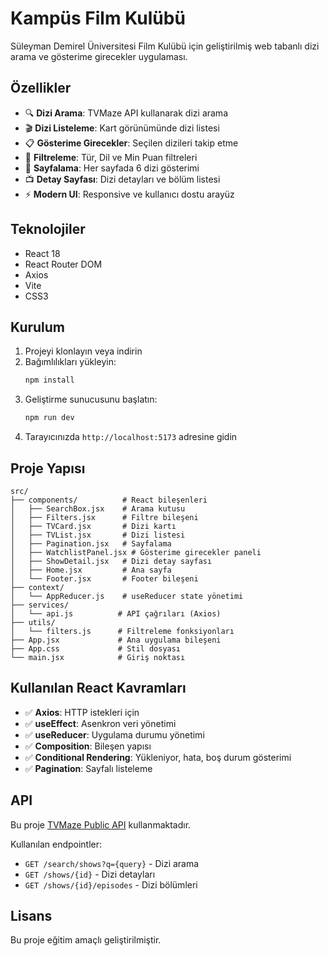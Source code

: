 # Kampüs Film Kulübü

Süleyman Demirel Üniversitesi Film Kulübü için geliştirilmiş web tabanlı dizi arama ve gösterime girecekler uygulaması.

## Özellikler

- 🔍 **Dizi Arama**: TVMaze API kullanarak dizi arama
- 🎬 **Dizi Listeleme**: Kart görünümünde dizi listesi
- 📋 **Gösterime Girecekler**: Seçilen dizileri takip etme
- 🔎 **Filtreleme**: Tür, Dil ve Min Puan filtreleri
- 📄 **Sayfalama**: Her sayfada 6 dizi gösterimi
- 📺 **Detay Sayfası**: Dizi detayları ve bölüm listesi
- ⚡ **Modern UI**: Responsive ve kullanıcı dostu arayüz

## Teknolojiler

- React 18
- React Router DOM
- Axios
- Vite
- CSS3

## Kurulum

1. Projeyi klonlayın veya indirin
2. Bağımlılıkları yükleyin:
   ```bash
   npm install
   ```
3. Geliştirme sunucusunu başlatın:
   ```bash
   npm run dev
   ```
4. Tarayıcınızda `http://localhost:5173` adresine gidin

## Proje Yapısı

```
src/
├── components/          # React bileşenleri
│   ├── SearchBox.jsx    # Arama kutusu
│   ├── Filters.jsx      # Filtre bileşeni
│   ├── TVCard.jsx       # Dizi kartı
│   ├── TVList.jsx       # Dizi listesi
│   ├── Pagination.jsx   # Sayfalama
│   ├── WatchlistPanel.jsx # Gösterime girecekler paneli
│   ├── ShowDetail.jsx   # Dizi detay sayfası
│   ├── Home.jsx         # Ana sayfa
│   └── Footer.jsx       # Footer bileşeni
├── context/
│   └── AppReducer.js    # useReducer state yönetimi
├── services/
│   └── api.js          # API çağrıları (Axios)
├── utils/
│   └── filters.js      # Filtreleme fonksiyonları
├── App.jsx             # Ana uygulama bileşeni
├── App.css             # Stil dosyası
└── main.jsx            # Giriş noktası
```

## Kullanılan React Kavramları

- ✅ **Axios**: HTTP istekleri için
- ✅ **useEffect**: Asenkron veri yönetimi
- ✅ **useReducer**: Uygulama durumu yönetimi
- ✅ **Composition**: Bileşen yapısı
- ✅ **Conditional Rendering**: Yükleniyor, hata, boş durum gösterimi
- ✅ **Pagination**: Sayfalı listeleme

## API

Bu proje [TVMaze Public API](https://www.tvmaze.com/api) kullanmaktadır.

Kullanılan endpointler:
- `GET /search/shows?q={query}` - Dizi arama
- `GET /shows/{id}` - Dizi detayları
- `GET /shows/{id}/episodes` - Dizi bölümleri

## Lisans

Bu proje eğitim amaçlı geliştirilmiştir.

